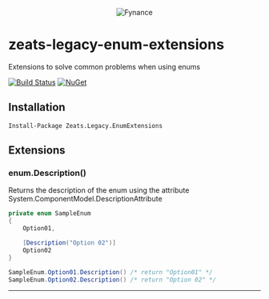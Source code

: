 <div align="center">

![Fynance](https://zeatsbalancaautomatica.blob.core.windows.net/icons/nuget.png)

</div>

# zeats-legacy-enum-extensions

Extensions to solve common problems when using enums

[![Build Status](https://dev.azure.com/zeats/Legacy/_apis/build/status/zeats-legacy-enum-extensions?branchName=master)](https://dev.azure.com/zeats/Legacy/_build/latest?definitionId=17&branchName=master)
[![NuGet](https://img.shields.io/nuget/v/Zeats.Legacy.EnumExtensions.svg)](https://www.nuget.org/packages/Fynance)

## Installation

```PM>
Install-Package Zeats.Legacy.EnumExtensions
```

## Extensions

### enum.Description()
Returns the description of the enum using the attribute System.ComponentModel.DescriptionAttribute
```c#
private enum SampleEnum
{
    Option01,

    [Description("Option 02")]
    Option02
}

SampleEnum.Option01.Description() /* return "Option01" */
SampleEnum.Option02.Description() /* return "Option 02" */
```
---

